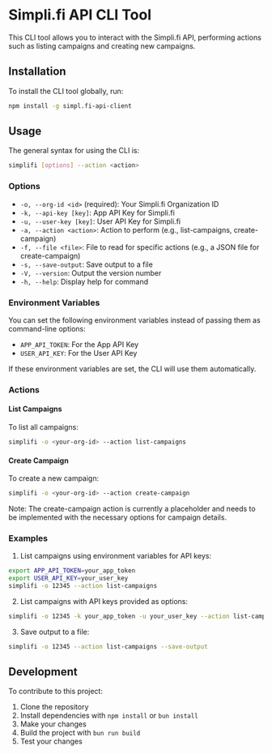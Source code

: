 # Simpli.fi API CLI Tool

This CLI tool allows you to interact with the Simpli.fi API, performing actions such as listing campaigns and creating new campaigns.

## Installation

To install the CLI tool globally, run:

```bash
npm install -g simpl.fi-api-client
```

## Usage

The general syntax for using the CLI is:

```bash
simplifi [options] --action <action>
```

### Options

- `-o, --org-id <id>` (required): Your Simpli.fi Organization ID
- `-k, --api-key [key]`: App API Key for Simpli.fi
- `-u, --user-key [key]`: User API Key for Simpli.fi
- `-a, --action <action>`: Action to perform (e.g., list-campaigns, create-campaign)
- `-f, --file <file>`: File to read for specific actions (e.g., a JSON file for create-campaign)
- `-s, --save-output`: Save output to a file
- `-V, --version`: Output the version number
- `-h, --help`: Display help for command

### Environment Variables

You can set the following environment variables instead of passing them as command-line options:

- `APP_API_TOKEN`: For the App API Key
- `USER_API_KEY`: For the User API Key

If these environment variables are set, the CLI will use them automatically.

### Actions

#### List Campaigns

To list all campaigns:

```bash
simplifi -o <your-org-id> --action list-campaigns
```

#### Create Campaign

To create a new campaign:

```bash
simplifi -o <your-org-id> --action create-campaign
```

Note: The create-campaign action is currently a placeholder and needs to be implemented with the necessary options for campaign details.

### Examples

1. List campaigns using environment variables for API keys:

```bash
export APP_API_TOKEN=your_app_token
export USER_API_KEY=your_user_key
simplifi -o 12345 --action list-campaigns
```

2. List campaigns with API keys provided as options:

```bash
simplifi -o 12345 -k your_app_token -u your_user_key --action list-campaigns
```

3. Save output to a file:

```bash
simplifi -o 12345 --action list-campaigns --save-output
```

## Development

To contribute to this project:

1. Clone the repository
2. Install dependencies with `npm install` or `bun install`
3. Make your changes
4. Build the project with `bun run build`
5. Test your changes
